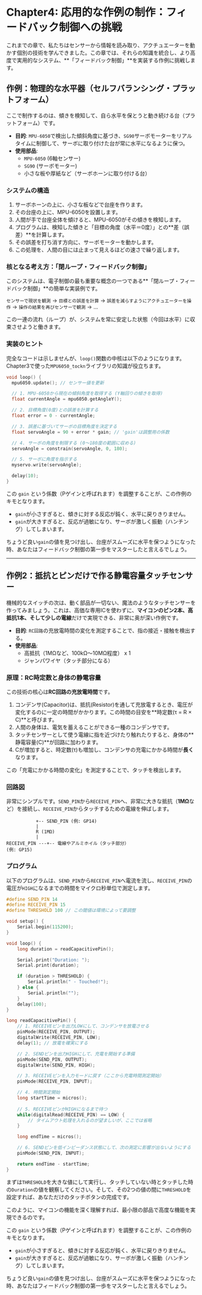 # Chapter4: 応用的な作例の制作：フィードバック制御への挑戦

これまでの章で、私たちはセンサーから情報を読み取り、アクチュエーターを動かす個別の技術を学んできました。この章では、それらの知識を統合し、より高度で実用的なシステム、**「フィードバック制御」**を実装する作例に挑戦します。

## 作例：物理的な水平器（セルフバランシング・プラットフォーム）

ここで制作するのは、傾きを検知して、自ら水平を保とうと動き続ける台（プラットフォーム）です。

-   **目的**: `MPU-6050`で検出した傾斜角度に基づき、`SG90`サーボモーターをリアルタイムに制御して、サーボに取り付けた台が常に水平になるように保つ。
-   **使用部品**:
    -   `MPU-6050` (6軸センサー)
    -   `SG90` (サーボモーター)
    -   小さな板や厚紙など（サーボホーンに取り付ける台）

### システムの構造

1.  サーボホーンの上に、小さな板などで台座を作ります。
2.  その台座の上に、MPU-6050を設置します。
3.  人間が手で台座全体を傾けると、MPU-6050がその傾きを検知します。
4.  プログラムは、検知した傾きと「目標の角度（水平＝0度）」との**差（誤差）**を計算します。
5.  その誤差を打ち消す方向に、サーボモーターを動かします。
6.  この処理を、人間の目には止まって見えるほどの速さで繰り返します。

### 核となる考え方：「閉ループ・フィードバック制御」

このシステムは、電子制御の最も重要な概念の一つである**「閉ループ・フィードバック制御」**の簡単な実装例です。

`センサーで現状を観測` → `目標との誤差を計算` → `誤差を減らすようにアクチュエーターを操作` → `操作の結果を再びセンサーで観測` → ...

この一連の流れ（ループ）が、システムを常に安定した状態（今回は水平）に収束させようと働きます。

### 実装のヒント

完全なコードは示しませんが、`loop()`関数の中核は以下のようになります。Chapter3で使った`MPU6050_tockn`ライブラリの知識が役立ちます。

```cpp
void loop() {
  mpu6050.update(); // センサー値を更新

  // 1. MPU-6050から現在の傾斜角度を取得する (Y軸回りの傾きを取得)
  float currentAngle = mpu6050.getAngleY();

  // 2. 目標角度(0度)との誤差を計算する
  float error = 0 - currentAngle;

  // 3. 誤差に基づいてサーボの目標角度を決定する
  float servoAngle = 90 + error * gain; // 'gain'は調整用の係数

  // 4. サーボの角度を制限する (0〜180度の範囲に収める)
  servoAngle = constrain(servoAngle, 0, 180);

  // 5. サーボに角度を指示する
  myservo.write(servoAngle);

  delay(10);
}
```

この `gain` という係数（Pゲインと呼ばれます）を調整することが、この作例のキモとなります。
-   `gain`が小さすぎると、傾きに対する反応が鈍く、水平に戻りきりません。
-   `gain`が大きすぎると、反応が過敏になり、サーボが激しく振動（ハンチング）してしまいます。

ちょうど良い`gain`の値を見つけ出し、台座がスムーズに水平を保つようになった時、あなたはフィードバック制御の第一歩をマスターしたと言えるでしょう。

---

## 作例2：抵抗とピンだけで作る静電容量タッチセンサー

機械的なスイッチの次は、動く部品が一切ない、魔法のようなタッチセンサーを作ってみましょう。これは、高価な専用ICを使わずに、**マイコンのピン2本、高抵抗1本、そして少しの電線**だけで実現できる、非常に奥が深い作例です。

-   **目的**: `RC回路`の充放電時間の変化を測定することで、指の接近・接触を検出する。
-   **使用部品**:
    -   高抵抗（1MΩなど、100kΩ〜10MΩ程度） x 1
    -   ジャンパワイヤ（タッチ部分になる）

### 原理：RC時定数と身体の静電容量

この技術の核心は**RC回路の充放電時間**です。
1.  コンデンサ(Capacitor)は、抵抗(Resistor)を通して充放電するとき、電圧が変化するのに一定の時間がかかります。この時間の目安を**時定数(τ = R × C)**と呼びます。
2.  人間の身体は、電気を蓄えることができる一種のコンデンサです。
3.  タッチセンサーとして使う電線に指を近づけたり触れたりすると、身体の**静電容量(C)**が回路に加わります。
4.  Cが増加すると、時定数(τ)も増加し、コンデンサの充電にかかる時間が**長く**なります。

この「充電にかかる時間の変化」を測定することで、タッチを検出します。

### 回路図

非常にシンプルです。`SEND_PIN`から`RECEIVE_PIN`へ、非常に大きな抵抗（**1MΩ**など）を接続し、`RECEIVE_PIN`からタッチするための電線を伸ばします。

```
           +-- SEND_PIN (例: GP14)
           |
           R (1MΩ)
           |
RECEIVE_PIN ---+-- 電線やアルミホイル（タッチ部分）
(例: GP15)
```

### プログラム

以下のプログラムは、`SEND_PIN`から`RECEIVE_PIN`へ電流を流し、`RECEIVE_PIN`の電圧が`HIGH`になるまでの時間をマイクロ秒単位で測定します。

```cpp
#define SEND_PIN 14
#define RECEIVE_PIN 15
#define THRESHOLD 100 // この閾値は環境によって要調整

void setup() {
    Serial.begin(115200);
}

void loop() {
    long duration = readCapacitivePin();

    Serial.print("Duration: ");
    Serial.print(duration);

    if (duration > THRESHOLD) {
        Serial.println(" - Touched!");
    } else {
        Serial.println("");
    }
    delay(100);
}

long readCapacitivePin() {
    // 1. RECEIVEピンを出力LOWにして、コンデンサを放電させる
    pinMode(RECEIVE_PIN, OUTPUT);
    digitalWrite(RECEIVE_PIN, LOW);
    delay(1); // 放電を確実にする

    // 2. SENDピンを出力HIGHにして、充電を開始する準備
    pinMode(SEND_PIN, OUTPUT);
    digitalWrite(SEND_PIN, HIGH);

    // 3. RECEIVEピンを入力モードに戻す（ここから充電時間測定開始）
    pinMode(RECEIVE_PIN, INPUT);

    // 4. 時間測定開始
    long startTime = micros();
    
    // 5. RECEIVEピンがHIGHになるまで待つ
    while(digitalRead(RECEIVE_PIN) == LOW) {
        // タイムアウト処理を入れるのが望ましいが、ここでは省略
    }

    long endTime = micros();

    // 6. SENDピンを低インピーダンス状態にして、次の測定に影響が出ないようにする
    pinMode(SEND_PIN, INPUT);

    return endTime - startTime;
}
```

まずは`THRESHOLD`を大きな値にして実行し、タッチしていない時とタッチした時の`Duration`の値を観察してください。そして、その2つの値の間に`THRESHOLD`を設定すれば、あなただけのタッチボタンの完成です。

このように、マイコンの機能を深く理解すれば、最小限の部品で高度な機能を実現できるのです。


この `gain` という係数（Pゲインと呼ばれます）を調整することが、この作例のキモとなります。
-   `gain`が小さすぎると、傾きに対する反応が鈍く、水平に戻りきりません。
-   `gain`が大きすぎると、反応が過敏になり、サーボが激しく振動（ハンチング）してしまいます。

ちょうど良い`gain`の値を見つけ出し、台座がスムーズに水平を保つようになった時、あなたはフィードバック制御の第一歩をマスターしたと言えるでしょう。